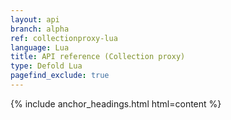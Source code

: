 ```yaml
---
layout: api
branch: alpha
ref: collectionproxy-lua
language: Lua
title: API reference (Collection proxy)
type: Defold Lua
pagefind_exclude: true
---
```

{% include anchor_headings.html html=content %}